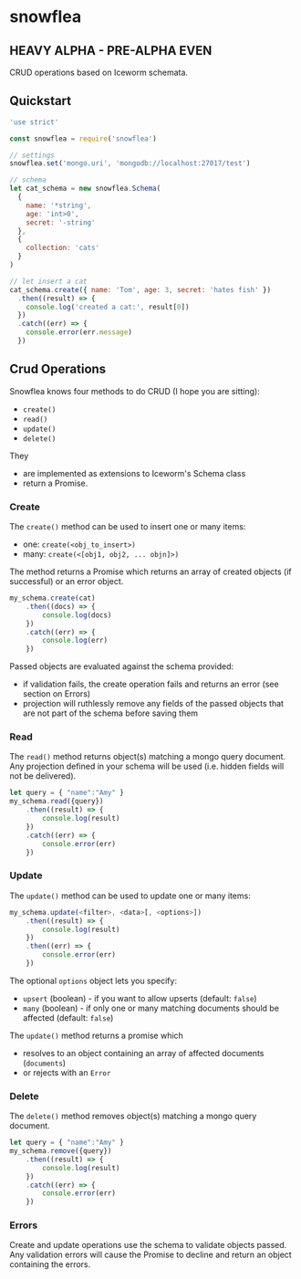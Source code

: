 # snowflea

## **HEAVY ALPHA - PRE-ALPHA EVEN**

CRUD operations based on Iceworm schemata.


## Quickstart

```javascript
'use strict'

const snowflea = require('snowflea')

// settings
snowflea.set('mongo.uri', 'mongodb://localhost:27017/test')

// schema
let cat_schema = new snowflea.Schema(
  {
    name: '*string',
    age: 'int>0',
    secret: '-string'
  },
  {
    collection: 'cats'
  }
)

// let insert a cat
cat_schema.create({ name: 'Tom', age: 3, secret: 'hates fish' })
  .then((result) => {
    console.log('created a cat:', result[0])
  })
  .catch((err) => {
    console.error(err.message)
  })

```


## Crud Operations
 
Snowflea knows four methods to do CRUD (I hope you are sitting):

- `create()`
- `read()`
- `update()`
- `delete()`

They 

- are implemented as extensions to Iceworm's Schema class
- return a Promise.

### Create

The `create()` method can be used to insert one or many items:

- one: `create(<obj_to_insert>)`
- many: `create(<[obj1, obj2, ... objn]>)`

The method returns a Promise which returns an array of created objects (if successful) or an error object.

```javascript
my_schema.create(cat)
    .then((docs) => {
        console.log(docs)
    })
    .catch((err) => {
        console.log(err)
    })
```

Passed objects are evaluated against the schema provided:
 
- if validation fails, the create operation fails and returns an error (see section on Errors)
- projection will ruthlessly remove any fields of the passed objects that are not part of the schema before saving them

### Read

The `read()` method returns object(s) matching a mongo query document. Any projection defined in your schema will be used (i.e. hidden fields will not be delivered).

```javascript
let query = { "name":"Amy" }
my_schema.read({query})
    .then((result) => {
        console.log(result)
    })
    .catch((err) => {
        console.error(err)
    })
```

### Update

The `update()` method can be used to update one or many items:

```javascript
my_schema.update(<filter>, <data>[, <options>])
    .then((result) => {
        console.log(result)
    })
    .then((err) => {
        console.error(err)
    })
```

The optional `options` object lets you specify:

- `upsert` (boolean) - if you want to allow upserts (default: `false`)
- `many` (boolean) - if only one or many matching documents should be affected (default: `false`)

The `update()` method returns a promise which

- resolves to an object containing an array of affected documents (`documents`)
- or rejects with an `Error`


### Delete

The `delete()` method removes object(s) matching a mongo query document.

```javascript
let query = { "name":"Amy" }
my_schema.remove({query})
    .then((result) => {
        console.log(result)
    })
    .catch((err) => {
        console.error(err)
    })
```


### Errors

Create and update operations use the schema to validate objects passed. Any validation errors will cause the Promise to decline and return an object containing the errors.

